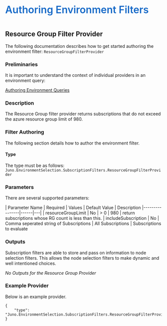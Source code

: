 ﻿<div style="font-size:24pt;font-weight:600;color:#1569C7">Authoring Environment Filters</div>
<br/>

## Resource Group Filter Provider

The following documentation describes how to get started authoring the environment filter:
`ResourceGroupFilterProvider`

### Preliminaries
It is important to understand the context of individual providers in an environment query:  

[Authoring Environment Queries](./Authoring-EnvironmentQueries.md)

### Description
The Resource Group filter provider returns subscriptions that do not exceed the azure resource group limit
of 980. 


### Filter Authoring
The following section details how to author the environment filter.

#### Type
The type must be as follows: `Juno.EnvironmentSelection.SubscriptionFilters.ResourceGroupFilterProvider`

### Parameters
There are several supported parameters:

| Parameter Name | Required | Values | Default Value | Description
|----------------|------|---|
| resourceGroupLimit | No | > 0 | 980 | return subscriptions whose RG count is less than this.
| includeSubscription | No | Comma seperated string of Subscriptions | All Subscriptions | Subscriptions to evaluate

### Outputs
Subscription filters are able to store and pass on information to node selection filters.
This allows the node selection filters to make dynamic and well intentioned choices.

*No Outputs for the Resource Group Provider*

### Example Provider
Below is an example provider. 

```
{
    "type": "Juno.EnvironmentSelection.SubscriptionFilters.ResourceGroupFilterProvider"
}
```